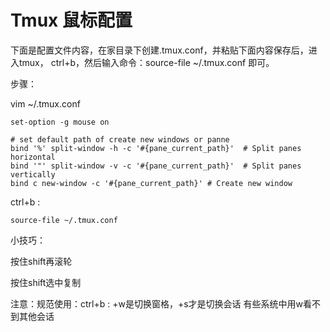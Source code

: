 # Tmux 鼠标配置



下面是配置文件内容，在家目录下创建.tmux.conf，并粘贴下面内容保存后，进入tmux， ctrl+b，然后输入命令：source-file ~/.tmux.conf 即可。



步骤：

vim ~/.tmux.conf

```
set-option -g mouse on

# set default path of create new windows or panne
bind '%' split-window -h -c '#{pane_current_path}'  # Split panes horizontal
bind '"' split-window -v -c '#{pane_current_path}'  # Split panes vertically
bind c new-window -c '#{pane_current_path}' # Create new window
```

ctrl+b  :

```
source-file ~/.tmux.conf
```



小技巧：

按住shift再滚轮

按住shift选中复制

注意：规范使用：ctrl+b : +w是切换窗格，+s才是切换会话   有些系统中用w看不到其他会话
